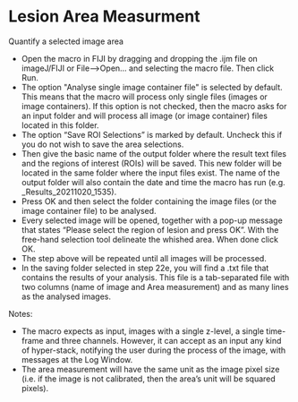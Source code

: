 # Lesion Area Measurment

Quantify a selected image area

- Open the macro in FIJI by dragging and dropping the .ijm file on imageJ/FIJI or File-->Open… and selecting the macro file. Then click Run.
- The option "Analyse single image container file" is selected by default. This means that the macro will process only single files (images or image containers). If this option is not checked, then the macro asks for an input folder and will process all image (or image container) files located in this folder.
- The option “Save ROI Selections” is marked by default. Uncheck this if you do not wish to save the area selections.
- Then give the basic name of the output folder where the result text files and the regions of interest (ROIs) will be saved. This new folder will be located in the same folder where the input files exist. The name of the output folder will also contain the date and time the macro has run (e.g. _Results_20211020_1535).
- Press OK and then select the folder containing the image files (or the image container file) to be analysed.
- Every selected image will be opened, together with a pop-up message that states “Please select the region of lesion and press OK”. With the free-hand selection tool delineate the whished area. When done click OK.
- The step above will be repeated until all images will be processed.
- In the saving folder selected in step 22e, you will find a .txt file that contains the results of your analysis. This file is a tab-separated file with two columns (name of image and Area measurement) and as many lines as the analysed images.

Notes:
- The macro expects as input, images with a single z-level, a single time-frame and three channels. However, it can accept as an input any kind of hyper-stack, notifying the user during the process of the image, with messages at the Log Window.
- The area measurement will have the same unit as the image pixel size (i.e. if the image is not calibrated, then the area’s unit will be squared pixels).

